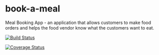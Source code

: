 # book-a-meal
Meal Booking App - an application that allows customers to make food orders and helps the food vendor know what the customers want to eat.


[![Build Status](https://travis-ci.com/thevetdoctor/book-a-meal.svg?branch=develop)](https://travis-ci.com/thevetdoctor/book-a-meal)


[![Coverage Status](https://coveralls.io/repos/github/thevetdoctor/book-a-meal/badge.svg?branch=develop)](https://coveralls.io/github/thevetdoctor/book-a-meal?branch=develop)
